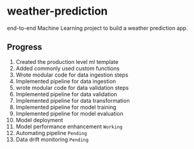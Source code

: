 # weather-prediction
end-to-end Machine Learning project to build a weather prediction app.

## Progress

1. Created the production level ml template
2. Added commonly used custom functions
3. Wrote modular code for data ingestion steps
4. Implemented pipeline for data ingestion
5. wrote modular code for data validation steps
6. Implemented pipeline for data validation
7. Implemented pipeline for data transformation 
8. Implemented pipeline for model training
9. Implemented pipeline for model evaluation
10. Model deployment
11. Model performance enhancement `Working`
12. Automating pipeline `Pending`
13. Data drift monitoring `Pending`

